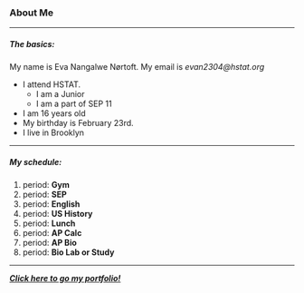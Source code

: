 ### About Me
---
##### The basics:  
My name is Eva Nangalwe Nørtoft. 
My email is _evan2304@hstat.org_
* I attend HSTAT.
  * I am a Junior
  * I am a part of SEP 11
* I am 16 years old
* My birthday is February 23rd. 
* I live in Brooklyn

---
##### My schedule:
1. period: **Gym**  
2. period: **SEP**  
3. period: **English**   
4. period: **US History**  
5. period: **Lunch**  
6. period: **AP Calc**  
7. period: **AP Bio**  
8. period: **Bio Lab or Study** 
---
[_**Click here to go my portfolio!**_](https://sites.google.com/a/hstat.org/evan2304sep11/)